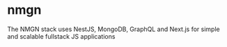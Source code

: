 # nmgn
The NMGN stack uses NestJS, MongoDB, GraphQL and Next.js for simple and scalable fullstack JS applications
